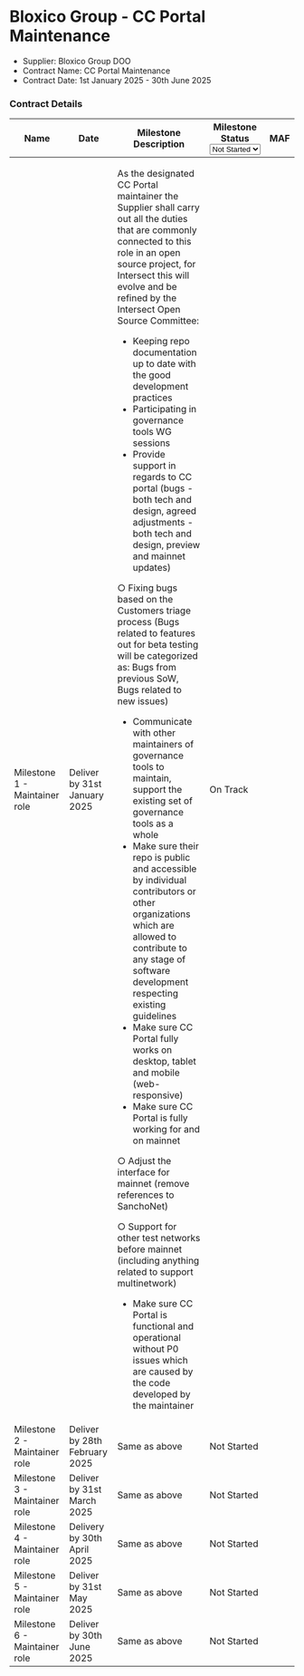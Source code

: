 # Bloxico Group - CC Portal Maintenance

* Supplier: Bloxico Group DOO
* Contract Name: CC Portal Maintenance
* Contract Date: 1st January 2025 - 30th June 2025

### Contract Details

<table data-full-width="true"><thead><tr><th width="160">Name</th><th width="148">Date</th><th width="440">Milestone Description</th><th>Milestone Status<select><option value="tuQZQU0qZdoU" label="Not Started" color="blue"></option><option value="egD9AGmh1U3S" label="On Track" color="blue"></option><option value="Re3cd2eP2WaH" label="Complete" color="blue"></option><option value="bEAnsa2nIuMk" label="Delayed" color="blue"></option></select></th><th data-type="content-ref">MAF</th></tr></thead><tbody><tr><td>Milestone 1 - Maintainer role</td><td>Deliver by 31st January 2025</td><td><p>As the designated CC Portal maintainer the Supplier shall carry out all the duties that are commonly connected to this role in an open source project, for Intersect this will evolve and be refined by the Intersect Open Source Committee:</p><ul><li>Keeping repo documentation up to date with the good development practices</li><li>Participating in governance tools WG sessions</li><li>Provide support in regards to CC portal (bugs - both tech and design, agreed adjustments - both tech and design, preview and mainnet updates)</li></ul><p>          ○ Fixing bugs based on the Customers triage process (Bugs related to features out for beta testing will be categorized as: Bugs from previous SoW, Bugs related to new issues)</p><ul><li>Communicate with other maintainers of governance tools to maintain, support the existing set of governance tools as a whole</li><li>Make sure their repo is public and accessible by individual contributors or other organizations which are allowed to contribute to any stage of software development respecting existing guidelines</li><li>Make sure CC Portal fully works on desktop, tablet and mobile (web-responsive)</li><li>Make sure CC Portal is fully working for and on mainnet</li></ul><p>          ○ Adjust the interface for mainnet (remove references to SanchoNet)</p><p>          ○ Support for other test networks before mainnet (including anything related to support multinetwork)</p><ul><li>Make sure CC Portal is functional and operational without P0 issues which are caused by the code developed by the maintainer</li></ul></td><td><span data-option="egD9AGmh1U3S">On Track</span></td><td></td></tr><tr><td>Milestone 2 - Maintainer role</td><td>Deliver by 28th February 2025</td><td>Same as above</td><td><span data-option="tuQZQU0qZdoU">Not Started</span></td><td></td></tr><tr><td> Milestone 3 - Maintainer role</td><td>Deliver by 31st March 2025</td><td>Same as above</td><td><span data-option="tuQZQU0qZdoU">Not Started</span></td><td></td></tr><tr><td>Milestone 4 - Maintainer role</td><td>Delivery by 30th April 2025</td><td>Same as above</td><td><span data-option="tuQZQU0qZdoU">Not Started</span></td><td></td></tr><tr><td>Milestone 5 - Maintainer role</td><td>Deliver by 31st May 2025</td><td>Same as above</td><td><span data-option="tuQZQU0qZdoU">Not Started</span></td><td></td></tr><tr><td>Milestone 6 - Maintainer role</td><td>Deliver by 30th June 2025</td><td>Same as above</td><td><span data-option="tuQZQU0qZdoU">Not Started</span></td><td></td></tr></tbody></table>
